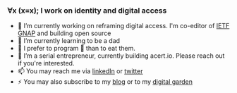 ### ∀x (x=x); I work on identity and digital access

<!--
**fimbault/fimbault** is a ✨ _special_ ✨ repository because its `README.md` (this file) appears on your GitHub profile.

- 🔭 I’m currently working on reframing digital access. I'm co-editor of IETF GNAP.
- 🌱 I’m currently learning to be a dad
- 👯 I’m looking to collaborate on ...
- 🤔 I’m looking for help with ...
- 💬 Ask me about ...
- 📫 How to reach me: ...
- 😄 Pronouns: ...
- ⚡ Fun fact: ...
-->

- 🔭 I’m currently working on reframing digital access. I'm co-editor of [IETF GNAP](https://github.com/ietf-wg-gnap/gnap-core-protocol) and building open source
- 🌱 I’m currently learning to be a dad
- 👯 I prefer to program 🦀 than to eat them.  
- 🤔 I’m a serial entrepreneur, currently building acert.io. Please reach out if you're interested.
- 📫 You may reach me via [linkedIn](https://www.linkedin.com/in/fimbault/) or [twitter](https://twitter.com/fimbault) 
- ⚡ You may also subscribe to my [blog](https://blog.fimbault.com/) or to my [digital garden](https://hackmd.io/c9aIQ4lpTaia0st1QdbeJg)
